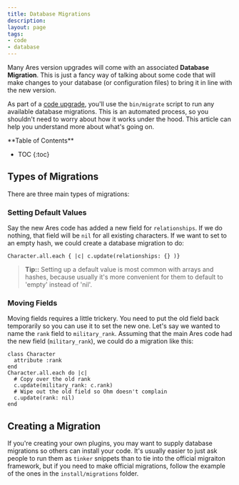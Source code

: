 ```yaml
---
title: Database Migrations
description: 
layout: page
tags:
- code
- database
---
```


Many Ares version upgrades will come with an associated **Database Migration**.   This is just a fancy way of talking about some code that will make changes to your database (or configuration files) to bring it in line with the new version.   

As part of a [code upgrade](/tutorials/manage/upgrades.html), you'll use the `bin/migrate` script to run any available database migrations.  This is an automated process, so you shouldn't need to worry about how it works under the hood.  This article can help you understand more about what's going on.
  
<div id="inline_toc" markdown="1">
**Table of Contents**

* TOC
{:toc}
</div>

## Types of Migrations

There are three main types of migrations:

### Setting Default Values

Say the new Ares code has added a new field for `relationships`.  If we do nothing, that field will be `nil` for all existing characters.  If we want to set to an empty hash, we could create a database migration to do:

    Character.all.each { |c| c.update(relationships: {} )}

> **Tip::** Setting up a default value is most common with arrays and hashes, because usually it's more convenient for them to default to 'empty' instead of 'nil'.



### Moving Fields

Moving fields requires a little trickery.  You need to put the old field back temporarily so you can use it to set the new one.   Let's say we wanted to name the `rank` field to `military_rank`.   Assuming that the main Ares code had the new field (`military_rank`), we could do a migration like this:

    class Character
      attribute :rank
    end
    Character.all.each do |c|
      # Copy over the old rank
      c.update(military_rank: c.rank)
      # Wipe out the old field so Ohm doesn't complain
      c.update(rank: nil)
    end

## Creating a Migration

If you're creating your own plugins, you may want to supply database migrations so others can install your code.  It's usually easier to just ask people to run them as `tinker` snippets than to tie into the official migraiton framework, but if you need to make official migrations, follow the example of the ones in the `install/migrations` folder.